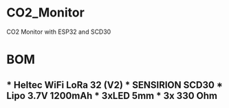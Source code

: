 # CO2_Monitor
CO2 Monitor with ESP32 and SCD30

<h1> BOM
<h2>
* Heltec WiFi LoRa 32 (V2)
* SENSIRION SCD30
* Lipo 3.7V 1200mAh
* 3xLED 5mm
* 3x 330 Ohm
